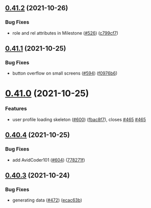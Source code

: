 ## [0.41.2](https://github.com/EddieHubCommunity/LinkFree/compare/v0.41.1...v0.41.2) (2021-10-26)


### Bug Fixes

* role and rel attributes in Milestone ([#526](https://github.com/EddieHubCommunity/LinkFree/issues/526)) ([c799cf7](https://github.com/EddieHubCommunity/LinkFree/commit/c799cf7e9929eec7fa95325028d092cce833a893))



## [0.41.1](https://github.com/EddieHubCommunity/LinkFree/compare/v0.41.0...v0.41.1) (2021-10-25)


### Bug Fixes

* button overflow on small screens ([#594](https://github.com/EddieHubCommunity/LinkFree/issues/594)) ([f0976b6](https://github.com/EddieHubCommunity/LinkFree/commit/f0976b6c9bfbe2a82ec9cea17353a93fbbef32dc))



# [0.41.0](https://github.com/EddieHubCommunity/LinkFree/compare/v0.40.4...v0.41.0) (2021-10-25)


### Features

* user profile loading skeleton ([#600](https://github.com/EddieHubCommunity/LinkFree/issues/600)) ([fbac8f7](https://github.com/EddieHubCommunity/LinkFree/commit/fbac8f7e393af87d793efd5937851a436670a1c2)), closes [#465](https://github.com/EddieHubCommunity/LinkFree/issues/465) [#465](https://github.com/EddieHubCommunity/LinkFree/issues/465)



## [0.40.4](https://github.com/EddieHubCommunity/LinkFree/compare/v0.40.3...v0.40.4) (2021-10-25)


### Bug Fixes

* add AvidCoder101 ([#604](https://github.com/EddieHubCommunity/LinkFree/issues/604)) ([778271f](https://github.com/EddieHubCommunity/LinkFree/commit/778271f1c0c9b3084d27167ec3e44287d514c05a))



## [0.40.3](https://github.com/EddieHubCommunity/LinkFree/compare/v0.40.2...v0.40.3) (2021-10-24)


### Bug Fixes

* generating data ([#472](https://github.com/EddieHubCommunity/LinkFree/issues/472)) ([ecac63b](https://github.com/EddieHubCommunity/LinkFree/commit/ecac63b91e20a96e82d38d7273010da94d54f7c6))



